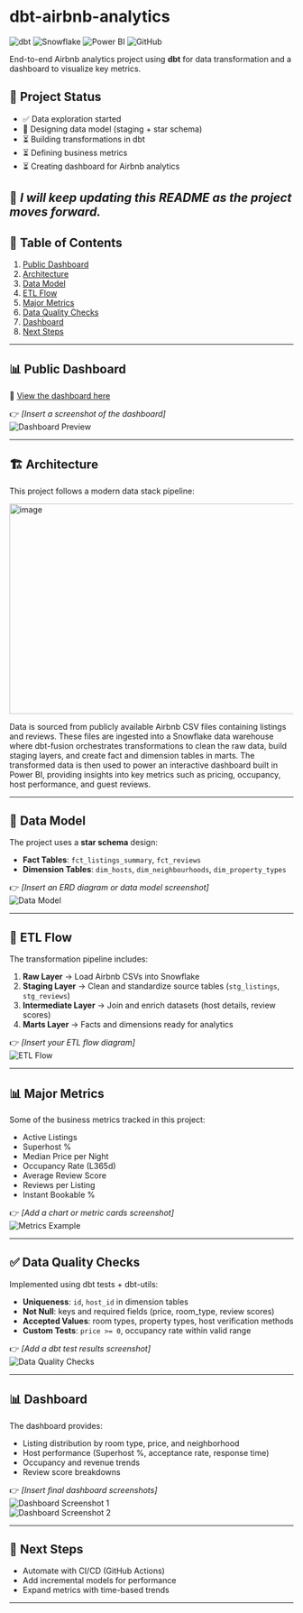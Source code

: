
# dbt-airbnb-analytics

![dbt](https://img.shields.io/badge/dbt-analytics--engineering-orange?logo=dbt&logoColor=white)
![Snowflake](https://img.shields.io/badge/Snowflake-cloud--data--warehouse-blue?logo=snowflake&logoColor=white)
![Power BI](https://img.shields.io/badge/Power%20BI-dashboard-yellow?logo=powerbi&logoColor=white)
![GitHub](https://img.shields.io/badge/version-control-black?logo=github)

End-to-end Airbnb analytics project using **dbt** for data transformation and a dashboard to visualize key metrics.  

## 📌 Project Status
- ✅ Data exploration started  
- 🔄 Designing data model (staging + star schema)  
- ⏳ Building transformations in dbt  
- ⏳ Defining business metrics  
- ⏳ Creating dashboard for Airbnb analytics
  
📌 *I will keep updating this README as the project moves forward.* 
---

## 📑 Table of Contents
1. [Public Dashboard](#-public-dashboard)  
2. [Architecture](#-architecture)  
3. [Data Model](#-data-model)  
4. [ETL Flow](#-etl-flow)  
5. [Major Metrics](#-major-metrics)  
6. [Data Quality Checks](#-data-quality-checks)  
7. [Dashboard](#-dashboard)  
8. [Next Steps](#-next-steps)  

---

## 📊 Public Dashboard
🔗 [View the dashboard here](<ADD_LINK>)  

👉 *[Insert a screenshot of the dashboard]*  
![Dashboard Preview](<ADD_IMAGE_PATH>)  

---

## 🏗️ Architecture
This project follows a modern data stack pipeline:  

<img width="770" height="373" alt="image" src="https://github.com/user-attachments/assets/bdd1146a-fc63-44ce-a3d5-e45c5d75463b" />
 
Data is sourced from publicly available Airbnb CSV files containing listings and reviews. These files are ingested into a Snowflake data warehouse where dbt-fusion orchestrates transformations to clean the raw data, build staging layers, and create fact and dimension tables in marts. The transformed data is then used to power an interactive dashboard built in Power BI, providing insights into key metrics such as pricing, occupancy, host performance, and guest reviews.

---

## 📐 Data Model
The project uses a **star schema** design:  

- **Fact Tables**: `fct_listings_summary`, `fct_reviews`  
- **Dimension Tables**: `dim_hosts`, `dim_neighbourhoods`, `dim_property_types`  

👉 *[Insert an ERD diagram or data model screenshot]*  
![Data Model](<ADD_IMAGE_PATH>)  

---

## 🔄 ETL Flow
The transformation pipeline includes:  
1. **Raw Layer** → Load Airbnb CSVs into Snowflake  
2. **Staging Layer** → Clean and standardize source tables (`stg_listings`, `stg_reviews`)  
3. **Intermediate Layer** → Join and enrich datasets (host details, review scores)  
4. **Marts Layer** → Facts and dimensions ready for analytics  

👉 *[Insert your ETL flow diagram]*  
![ETL Flow](<ADD_IMAGE_PATH>)  

---

## 📊 Major Metrics
Some of the business metrics tracked in this project:  
- Active Listings  
- Superhost %  
- Median Price per Night  
- Occupancy Rate (L365d)  
- Average Review Score  
- Reviews per Listing  
- Instant Bookable %  

👉 *[Add a chart or metric cards screenshot]*  
![Metrics Example](<ADD_IMAGE_PATH>)  

---

## ✅ Data Quality Checks
Implemented using dbt tests + dbt-utils:  
- **Uniqueness**: `id`, `host_id` in dimension tables  
- **Not Null**: keys and required fields (price, room_type, review scores)  
- **Accepted Values**: room types, property types, host verification methods  
- **Custom Tests**: `price >= 0`, occupancy rate within valid range  

👉 *[Add a dbt test results screenshot]*  
![Data Quality Checks](<ADD_IMAGE_PATH>)  

---

## 📊 Dashboard
The dashboard provides:  
- Listing distribution by room type, price, and neighborhood  
- Host performance (Superhost %, acceptance rate, response time)  
- Occupancy and revenue trends  
- Review score breakdowns  

👉 *[Insert final dashboard screenshots]*  
![Dashboard Screenshot 1](<ADD_IMAGE_PATH>)  
![Dashboard Screenshot 2](<ADD_IMAGE_PATH>)  

---

## 🚀 Next Steps
- Automate with CI/CD (GitHub Actions)  
- Add incremental models for performance  
- Expand metrics with time-based trends  

---
